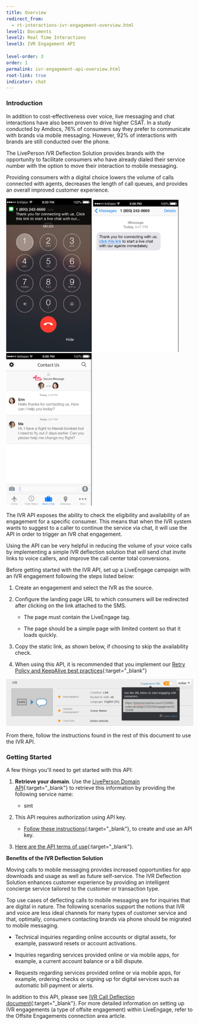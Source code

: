 ```yaml
---
title: Overview
redirect_from:
  - rt-interactions-ivr-engagement-overview.html
level1: Documents
level2: Real Time Interactions
level3: IVR Engagement API

level-order: 3
order: 1
permalink: ivr-engagement-api-overview.html
root-link: true
indicator: chat
---
```

### Introduction

In addition to cost-effectiveness over voice, live messaging and chat interactions have also been proven to drive higher CSAT. In a study conducted by Amdocs, 76% of consumers say they prefer to communicate with brands via mobile messaging. However, 92% of interactions with brands are still conducted over the phone.

The LivePerson IVR Deflection Solution provides brands with the opportunity to facilitate consumers who have already dialed their service number with the option to move their interaction to mobile messaging.

Providing consumers with a digital choice lowers the volume of calls connected with agents, decreases the length of call queues, and provides an overall improved customer experience.

<img src="img/ivrengagement1.png" alt="IVREngagement1" style="max-width:230px;max-height:700px;"> <img src="img/ivrengagement2.png" alt="IVREngagement2" style="max-width:230px;max-height:700px;"> <img src="img/ivrengagement3.png" alt="IVREngagement3" style="max-width:230px;max-height:700px;">

The IVR API exposes the ability to check the eligibility and availability of an engagement for a specific consumer. This means that when the IVR system wants to suggest to a caller to continue the service via chat, it will use the API in order to trigger an IVR chat engagement.

Using the API can be very helpful in reducing the volume of your voice calls by implementing a simple IVR deflection solution that will send chat invite links to voice callers, and improve the call center total conversions.

Before getting started with the IVR API, set up a LiveEngage campaign with an IVR engagement following the steps listed below:

1. Create an engagement and select the IVR as the source.

2. Configure the landing page URL to which consumers will be redirected after clicking on the link attached to the SMS.

	* The page must contain the LiveEngage tag.

	* The page should be a simple page with limited content so that it loads quickly.

3. Copy the static link, as shown below, if choosing to skip the availability check.

3. When using this API, it is recommended that you implement our [Retry Policy and KeepAlive best practices](guides-retry-policy.html){:target="_blank"}

![IVR Guide](img/ivr.png)

From there, follow the instructions found in the rest of this document to use the IVR API.

### Getting Started

A few things you'll need to get started with this API:

1. **Retrieve your domain**. Use the [LivePerson Domain API](agent-domain-domain-api.html){:target="_blank"} to retrieve this information by providing the following service name:

	* smt

2. This API requires authorization using API key.

	* [Follow these instructions](guides-gettingstarted.html){:target="_blank"}, to create and use an API key.

3. [Here are the API terms of use](https://www.liveperson.com/policies/apitou){:target="_blank"}.

**Benefits of the IVR Deflection Solution**

Moving calls to mobile messaging provides increased opportunities for app downloads and usage as well as future self-service. The IVR Deflection Solution enhances customer experience by providing an intelligent concierge service tailored to the customer or transaction type.

Top use cases of deflecting calls to mobile messaging are for inquiries that are digital in nature. The following scenarios support the notions that IVR and voice are less ideal channels for many types of customer service and that, optimally, consumers contacting brands via phone should be migrated to mobile messaging.

* Technical inquiries regarding online accounts or digital assets, for example, password resets or account activations.

* Inquiries regarding services provided online or via mobile apps, for example, a current account balance or a bill dispute.

* Requests regarding services provided online or via mobile apps, for example, ordering checks or signing up for digital services such as automatic bill payment or alerts.

In addition to this API, please see [IVR Call Deflection document](products-channels-ivr-deflection-solution-introduction.html){:target="_blank"}. For more detailed information on setting up IVR engagements (a type of offsite engagement) within LiveEngage, refer to the Offsite Engagements connection area article.
